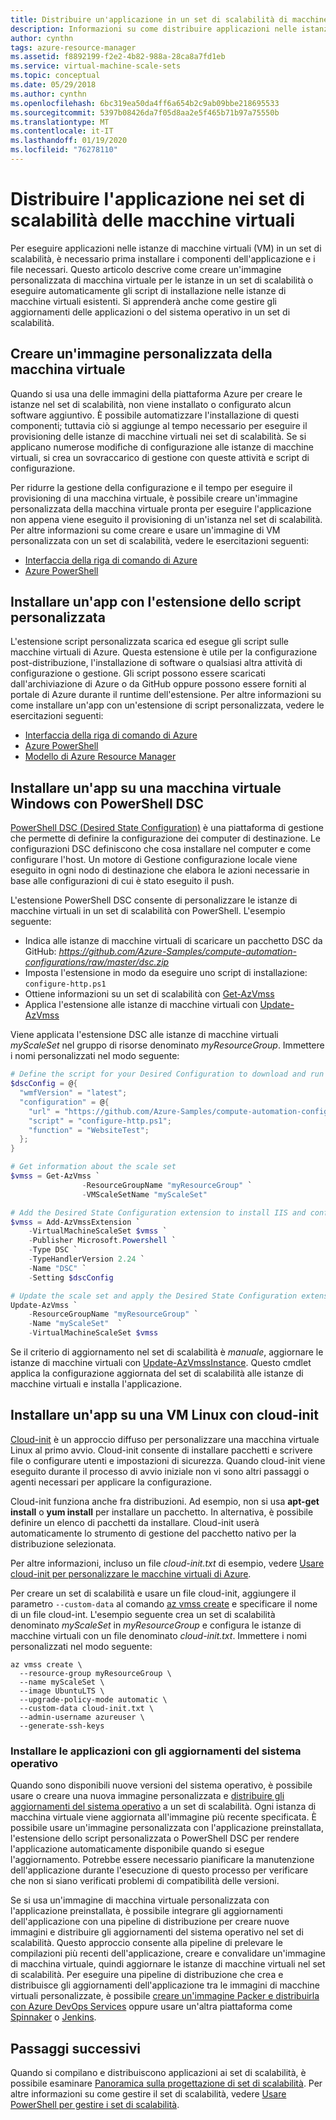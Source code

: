 ```yaml
---
title: Distribuire un'applicazione in un set di scalabilità di macchine virtuali di Azure
description: Informazioni su come distribuire applicazioni nelle istanze di macchine virtuali Linux e Windows in un set di scalabilità
author: cynthn
tags: azure-resource-manager
ms.assetid: f8892199-f2e2-4b82-988a-28ca8a7fd1eb
ms.service: virtual-machine-scale-sets
ms.topic: conceptual
ms.date: 05/29/2018
ms.author: cynthn
ms.openlocfilehash: 6bc319ea50da4ff6a654b2c9ab09bbe218695533
ms.sourcegitcommit: 5397b08426da7f05d8aa2e5f465b71b97a75550b
ms.translationtype: MT
ms.contentlocale: it-IT
ms.lasthandoff: 01/19/2020
ms.locfileid: "76278110"
---
```

# <a name="deploy-your-application-on-virtual-machine-scale-sets"></a>Distribuire l'applicazione nei set di scalabilità delle macchine virtuali

Per eseguire applicazioni nelle istanze di macchine virtuali (VM) in un set di scalabilità, è necessario prima installare i componenti dell'applicazione e i file necessari. Questo articolo descrive come creare un'immagine personalizzata di macchina virtuale per le istanze in un set di scalabilità o eseguire automaticamente gli script di installazione nelle istanze di macchine virtuali esistenti. Si apprenderà anche come gestire gli aggiornamenti delle applicazioni o del sistema operativo in un set di scalabilità.


## <a name="build-a-custom-vm-image"></a>Creare un'immagine personalizzata della macchina virtuale
Quando si usa una delle immagini della piattaforma Azure per creare le istanze nel set di scalabilità, non viene installato o configurato alcun software aggiuntivo. È possibile automatizzare l'installazione di questi componenti; tuttavia ciò si aggiunge al tempo necessario per eseguire il provisioning delle istanze di macchine virtuali nei set di scalabilità. Se si applicano numerose modifiche di configurazione alle istanze di macchine virtuali, si crea un sovraccarico di gestione con queste attività e script di configurazione.

Per ridurre la gestione della configurazione e il tempo per eseguire il provisioning di una macchina virtuale, è possibile creare un'immagine personalizzata della macchina virtuale pronta per eseguire l'applicazione non appena viene eseguito il provisioning di un'istanza nel set di scalabilità. Per altre informazioni su come creare e usare un'immagine di VM personalizzata con un set di scalabilità, vedere le esercitazioni seguenti:

- [Interfaccia della riga di comando di Azure](tutorial-use-custom-image-cli.md)
- [Azure PowerShell](tutorial-use-custom-image-powershell.md)


## <a name="already-provisioned"></a>Installare un'app con l'estensione dello script personalizzata
L'estensione script personalizzata scarica ed esegue gli script sulle macchine virtuali di Azure. Questa estensione è utile per la configurazione post-distribuzione, l'installazione di software o qualsiasi altra attività di configurazione o gestione. Gli script possono essere scaricati dall'archiviazione di Azure o da GitHub oppure possono essere forniti al portale di Azure durante il runtime dell'estensione. Per altre informazioni su come installare un'app con un'estensione di script personalizzata, vedere le esercitazioni seguenti:

- [Interfaccia della riga di comando di Azure](tutorial-install-apps-cli.md)
- [Azure PowerShell](tutorial-install-apps-powershell.md)
- [Modello di Azure Resource Manager](tutorial-install-apps-template.md)


## <a name="install-an-app-to-a-windows-vm-with-powershell-dsc"></a>Installare un'app su una macchina virtuale Windows con PowerShell DSC
[PowerShell DSC (Desired State Configuration)](/powershell/scripting/dsc/overview/overview) è una piattaforma di gestione che permette di definire la configurazione dei computer di destinazione. Le configurazioni DSC definiscono che cosa installare nel computer e come configurare l'host. Un motore di Gestione configurazione locale viene eseguito in ogni nodo di destinazione che elabora le azioni necessarie in base alle configurazioni di cui è stato eseguito il push.

L'estensione PowerShell DSC consente di personalizzare le istanze di macchine virtuali in un set di scalabilità con PowerShell. L'esempio seguente:

- Indica alle istanze di macchine virtuali di scaricare un pacchetto DSC da GitHub: *https://github.com/Azure-Samples/compute-automation-configurations/raw/master/dsc.zip*
- Imposta l'estensione in modo da eseguire uno script di installazione: `configure-http.ps1`
- Ottiene informazioni su un set di scalabilità con [Get-AzVmss](/powershell/module/az.compute/get-azvmss)
- Applica l'estensione alle istanze di macchine virtuali con [Update-AzVmss](/powershell/module/az.compute/update-azvmss)

Viene applicata l'estensione DSC alle istanze di macchine virtuali *myScaleSet* nel gruppo di risorse denominato *myResourceGroup*. Immettere i nomi personalizzati nel modo seguente:

```powershell
# Define the script for your Desired Configuration to download and run
$dscConfig = @{
  "wmfVersion" = "latest";
  "configuration" = @{
    "url" = "https://github.com/Azure-Samples/compute-automation-configurations/raw/master/dsc.zip";
    "script" = "configure-http.ps1";
    "function" = "WebsiteTest";
  };
}

# Get information about the scale set
$vmss = Get-AzVmss `
                -ResourceGroupName "myResourceGroup" `
                -VMScaleSetName "myScaleSet"

# Add the Desired State Configuration extension to install IIS and configure basic website
$vmss = Add-AzVmssExtension `
    -VirtualMachineScaleSet $vmss `
    -Publisher Microsoft.Powershell `
    -Type DSC `
    -TypeHandlerVersion 2.24 `
    -Name "DSC" `
    -Setting $dscConfig

# Update the scale set and apply the Desired State Configuration extension to the VM instances
Update-AzVmss `
    -ResourceGroupName "myResourceGroup" `
    -Name "myScaleSet"  `
    -VirtualMachineScaleSet $vmss
```

Se il criterio di aggiornamento nel set di scalabilità è *manuale*, aggiornare le istanze di macchine virtuali con [Update-AzVmssInstance](/powershell/module/az.compute/update-azvmssinstance). Questo cmdlet applica la configurazione aggiornata del set di scalabilità alle istanze di macchine virtuali e installa l'applicazione.


## <a name="install-an-app-to-a-linux-vm-with-cloud-init"></a>Installare un'app su una VM Linux con cloud-init
[Cloud-init](https://cloudinit.readthedocs.io/en/latest/index.html) è un approccio diffuso per personalizzare una macchina virtuale Linux al primo avvio. Cloud-init consente di installare pacchetti e scrivere file o configurare utenti e impostazioni di sicurezza. Quando cloud-init viene eseguito durante il processo di avvio iniziale non vi sono altri passaggi o agenti necessari per applicare la configurazione.

Cloud-init funziona anche fra distribuzioni. Ad esempio, non si usa **apt-get install** o **yum install** per installare un pacchetto. In alternativa, è possibile definire un elenco di pacchetti da installare. Cloud-init userà automaticamente lo strumento di gestione del pacchetto nativo per la distribuzione selezionata.

Per altre informazioni, incluso un file *cloud-init.txt* di esempio, vedere [Usare cloud-init per personalizzare le macchine virtuali di Azure](../virtual-machines/linux/using-cloud-init.md).

Per creare un set di scalabilità e usare un file cloud-init, aggiungere il parametro `--custom-data` al comando [az vmss create](/cli/azure/vmss) e specificare il nome di un file cloud-int. L'esempio seguente crea un set di scalabilità denominato *myScaleSet* in *myResourceGroup* e configura le istanze di macchine virtuali con un file denominato *cloud-init.txt*. Immettere i nomi personalizzati nel modo seguente:

```azurecli
az vmss create \
  --resource-group myResourceGroup \
  --name myScaleSet \
  --image UbuntuLTS \
  --upgrade-policy-mode automatic \
  --custom-data cloud-init.txt \
  --admin-username azureuser \
  --generate-ssh-keys
```


### <a name="install-applications-with-os-updates"></a>Installare le applicazioni con gli aggiornamenti del sistema operativo
Quando sono disponibili nuove versioni del sistema operativo, è possibile usare o creare una nuova immagine personalizzata e [distribuire gli aggiornamenti del sistema operativo](virtual-machine-scale-sets-upgrade-scale-set.md) a un set di scalabilità. Ogni istanza di macchina virtuale viene aggiornata all'immagine più recente specificata. È possibile usare un'immagine personalizzata con l'applicazione preinstallata, l'estensione dello script personalizzata o PowerShell DSC per rendere l'applicazione automaticamente disponibile quando si esegue l'aggiornamento. Potrebbe essere necessario pianificare la manutenzione dell'applicazione durante l'esecuzione di questo processo per verificare che non si siano verificati problemi di compatibilità delle versioni.

Se si usa un'immagine di macchina virtuale personalizzata con l'applicazione preinstallata, è possibile integrare gli aggiornamenti dell'applicazione con una pipeline di distribuzione per creare nuove immagini e distribuire gli aggiornamenti del sistema operativo nel set di scalabilità. Questo approccio consente alla pipeline di prelevare le compilazioni più recenti dell'applicazione, creare e convalidare un'immagine di macchina virtuale, quindi aggiornare le istanze di macchine virtuali nel set di scalabilità. Per eseguire una pipeline di distribuzione che crea e distribuisce gli aggiornamenti dell'applicazione tra le immagini di macchine virtuali personalizzate, è possibile [creare un'immagine Packer e distribuirla con Azure DevOps Services](/azure/devops/pipelines/apps/cd/azure/deploy-azure-scaleset) oppure usare un'altra piattaforma come [Spinnaker](https://www.spinnaker.io/) o [Jenkins](https://jenkins.io/).


## <a name="next-steps"></a>Passaggi successivi
Quando si compilano e distribuiscono applicazioni ai set di scalabilità, è possibile esaminare [Panoramica sulla progettazione di set di scalabilità](virtual-machine-scale-sets-design-overview.md). Per altre informazioni su come gestire il set di scalabilità, vedere [Usare PowerShell per gestire i set di scalabilità](virtual-machine-scale-sets-windows-manage.md).

